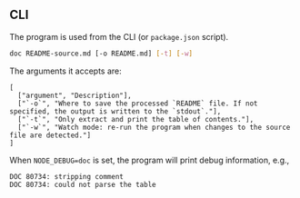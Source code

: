 ## CLI

The program is used from the CLI (or `package.json` script).

```sh
doc README-source.md [-o README.md] [-t] [-w]
```

The arguments it accepts are:

```table
[
  ["argument", "Description"],
  ["`-o`", "Where to save the processed `README` file. If not specified, the output is written to the `stdout`."],
  ["`-t`", "Only extract and print the table of contents."],
  ["`-w`", "Watch mode: re-run the program when changes to the source file are detected."]
]
```

When `NODE_DEBUG=doc` is set, the program will print debug information, e.g.,

```
DOC 80734: stripping comment
DOC 80734: could not parse the table
```
